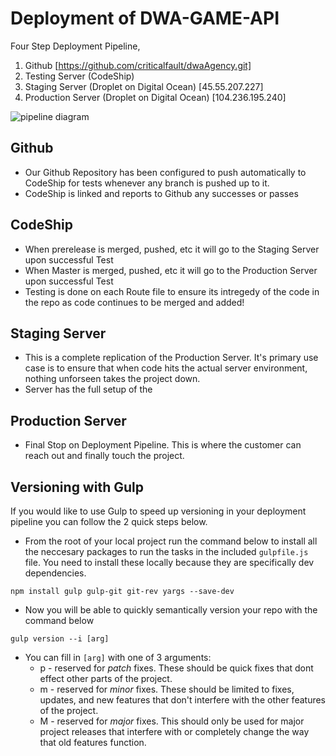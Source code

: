 # Deployment of DWA-GAME-API

Four Step Deployment Pipeline,

1. Github [https://github.com/criticalfault/dwaAgency.git]
1. Testing Server (CodeShip)
1. Staging Server (Droplet on Digital Ocean) [45.55.207.227]
1. Production Server (Droplet on Digital Ocean) [104.236.195.240]

![pipeline diagram](http://i.imgur.com/U9MDFyd.png)

## Github

* Our Github Repository has been configured to push automatically to CodeShip for tests whenever any branch is pushed up to it.
* CodeShip is linked and reports to Github any successes or passes

## CodeShip

* When prerelease is merged, pushed, etc it will go to the Staging Server upon successful Test
* When Master is merged, pushed, etc it will go to the Production Server upon successful Test
* Testing is done on each Route file to ensure its intregedy of the code in the repo as code continues to be merged and added!

## Staging Server

* This is a complete replication of the Production Server. It's primary use case is to ensure that when code hits the actual server environment, nothing unforseen takes the project down.
* Server has the full setup of the

## Production Server

* Final Stop on Deployment Pipeline. This is where the customer can reach out and finally touch the project.

## Versioning with Gulp
If you would like to use Gulp to speed up versioning in your deployment pipeline you can follow the 2 quick steps below.

* From the root of your local project run the command below to install all the neccesary packages to run the tasks in the included `gulpfile.js` file. You need to install these locally because they are specifically dev dependencies.

```shell
npm install gulp gulp-git git-rev yargs --save-dev
```

* Now you will be able to quickly semantically version your repo with the command below

```shell
gulp version --i [arg]
``` 

* You can fill in `[arg]` with one of 3 arguments:
	* p - reserved for _patch_ fixes. These should be quick fixes that dont 	  effect other parts of the project.
	* m - reserved for _minor_ fixes. These should be limited to fixes, 	  updates, and new features that don't interfere with the other features of 	  the project. 
	* M - reserved for _major_ fixes. This should only be used for major project 	  releases that interfere with or completely change the way that old 	  features function.




